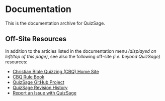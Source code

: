 # Documentation

This is the documentation archive for QuizSage.

## Off-Site Resources

In addition to the articles listed in the documentation menu
*(displayed on left/top of this page)*,
see also the following off-site *(i.e. beyond QuizSage)* resources:

- [Christian Bible Quizzing (CBQ) Home Site](https://cbqz.org)
- [CBQ Rule Book](https://cbqz.org/rules)
- [QuizSage GitHub Project](https://github.com/gryphonshafer/quizsage)
- [QuizSage Revision History](https://github.com/gryphonshafer/quizsage/commits/master)
- [Report an Issue with QuizSage](https://github.com/gryphonshafer/quizsage/issues)
